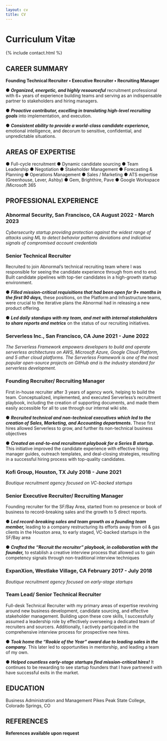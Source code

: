 ```yaml
---
layout: cv
title: CV
---
```


# Curriculum Vitæ

{% include contact.html %}

## CAREER SUMMARY
<strong>Founding Technical Recruiter • Executive Recruiter • Recruiting Manager</strong>

● <strong><em>Organized, energetic, and highly resourceful</strong></em> recruitment professional with 6+ years of experience building teams and serving as an indispensable partner to stakeholders and hiring managers.

● <strong><em>Proactive contributor, excelling in translating high-level recruiting goals</strong></em> into implementation, and execution.

● <strong><em>Consistent ability to provide a world-class candidate experience,</strong></em> emotional intelligence, and decorum to sensitive, confidential, and unpredictable situations.

## AREAS OF EXPERTISE
● Full-cycle recruitment
● Dynamic candidate sourcing
● Team Leadership
● Negotiation
● Stakeholder Management
● Forecasting & Planning
● Operations Management
● Sales / Marketing
● ATS expertise (Greenhouse,
Lever, Ashby)
● Gem, Brighthire, Pave
● Google Workspace
/Microsoft 365
<br>

## PROFESSIONAL EXPERIENCE

### Abnormal Security, San Francisco, CA August 2022 - March 2023
<em>Cybersecurity startup providing protection against the widest range of attacks using ML to detect behavior patterns
deviations and indicative signals of compromised account credentials</em>

### Senior Technical Recruiter
Recruited to join Abnormal’s technical recruiting team where I was responsible for seeing the candidate experience through from end to end. Built candidate pipelines with top-tier candidates in a high-growth startup environment.

● <strong><em>Filled mission-critical requisitions that had been open for 9+ months in the first 90 days,</strong></em> these positions, on the Platform and Infrastructure teams, were crucial to the iterative plans the Abnormal had in releasing a new product offering.

● <strong><em>Led daily standups with my team, and met with internal stakeholders to share reports and metrics</strong></em> on the status of our recruiting initiatives.
<br>

### Serverless Inc., San Francisco, CA June 2021 - June 2022
<em>The Serverless Framework empowers developers to build and operate serverless architectures on AWS, Microsoft
Azure, Google Cloud Platform, and 5 other cloud platforms. The Serverless Framework is one of the most popular
open-source projects on GitHub and is the industry standard for serverless development.</em>

### Founding Recruiter/ Recruiting Manager
First in-house recruiter after 3 years of agency work, helping to build the team. Conceptualized, implemented, and executed Serverless’s recruitment playbook, including the creation of supporting documents, and made them easily accessible for all to use through our internal wiki site.

● <strong><em>Recruited technical and non-technical executives which led to the creation of Sales, Marketing, and Accounting departments.</strong></em> These first hires allowed Serverless to grow, and further its non-technical business objectives

● <strong><em>Created an end-to-end recruitment playbook for a Series B startup.</strong></em> This initiative improved the candidate experience with effective hiring manager guides, outreach templates, and deal-closing strategies, resulting in a successful hiring process with top-quality candidates.
<br>

### Kofi Group, Houston, TX July 2018 - June 2021
<em>Boutique recruitment agency focused on VC-backed startups</em>

### Senior Executive Recruiter/ Recruiting Manager
Founding recruiter for the SF/Bay Area, started from no presence or book of business to record-breaking sales and the growth to 5 direct reports.

● <strong><em>Led record-breaking sales and team growth as a founding team member,</strong></em> leading to a company restructuring its efforts away from oil & gas clients in the Houston area, to early staged, VC-backed startups in the SF/Bay area

● <strong><em>Crafted the “Recruit the recruiter” playbook, in collaboration with the founder,</strong></em> to establish a creative interview process that allowed us to gain competency signals through non-traditional interview techniques

### ExpanXion, Westlake Village, CA February 2017 - July 2018
<em>Boutique recruitment agency focused on early-stage startups</em>

### Team Lead/ Senior Technical Recruiter
Full-desk Technical Recruiter with my primary areas of expertise revolving around new business development, candidate sourcing, and effective stakeholder management. Building upon these core skills, I successfully assumed a leadership role by effectively overseeing a dedicated team of recruiters and sourcers. Additionally, I actively participated in the comprehensive interview process for prospective new hires.

● <strong><em>Took home the “Rookie of the Year” award due to leading sales in the company.</strong></em> This later led to
opportunities in mentorship, and leading a team of my own.

● <strong><em>Helped countless early-stage startups find mission-critical hires!</strong></em> It continues to be rewarding to see
startup founders that I have partnered with have successful exits in the market.

## EDUCATION
Business Administration and Management
Pikes Peak State College, Colorado Springs, CO


## REFERENCES
<strong> References available upon request </strong>



